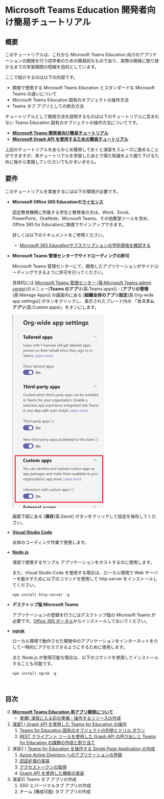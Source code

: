 # Microsoft Teams Education 開発者向け簡易チュートリアル
## 概要
このチュートリアルは、これから Microsoft Teams Education 向けのアプリケーションの開発を行う初学者のための簡易的なものであり、実際の開発に取り掛かるまでの学習期間の短縮を目的としています。

ここで紹介するのは以下の内容です。
* 開発で使用する Microsoft Teams Education とスタンダードな Microsoft Teams の違いについて 
* Microsoft Teams Education 固有のオブジェクトの操作方法
* Teams タブ アプリとしての統合方法

チュートリアルとして開発方法を説明するものは以下のチュートリアルに含まれない Teams Education 固有のオブジェクトの操作方法についてです。

* [**Microsoft Teams 開発者向け簡易チュートリアル**](https://github.com/osamum/Easyway-for-MSTeamsAppDev)
* [**Microsoft Graph API を使用するための簡易チュートリアル**](https://github.com/osamum/Firstway_to_MSTeamsGraphAPI)

上記のチュートリアルをあらかじめ履修しておくと演習をスムーズに進めることができますが、本チュートリアルを学習したあとで得た知識をより掘り下げるために後から実施していただいてもかまいません。

## 要件
このチュートリアルを実施するには以下の環境が必要です。

* **Microsoft Office 365 Educationの[ライセンス](https://www.microsoft.com/ja-jp/education/products/office)**

     認定教育機関に所属する学生と教育者の方は、Word、Excel、PowerPoint、OneNote、Microsoft Teams、その他教室ツールを含め、Office 365 for Educationに無償でサインアップできます。

    詳しくは以下のドキュメントをご参照ください。

    * [Microsoft 365 Educationサブスクリプションの学術資格を確認する](https://docs.microsoft.com/ja-jp/microsoft-365/commerce/subscriptions/verify-academic-eligibility?view=o365-worldwide)

* **Microsoft Teams 管理センターでサイドローディングの許可**

    Microsoft Teams 管理センターにて、開発したアプリケーションがサイドローディングできるように許可を行ってください。
    
    具体的には [Microsoft Teams 管理センター (英:Microsoft Teams admin center)](https://admin.teams.microsoft.com/)のメニュー\[**Teams のアプリ**(英:Teams apps)\] - \[**アプリの管理**(英:Manage Apps)\] の画面内にある \[**組織全体のアプリ設定**(英:Org-wide app settings)\] ボタンをクリックし、表示されたブレード内の 「**カスタム アプリ**(英:Custom apps)」をオンにします。

    <img src="images/22Sep_allowCustomApp.png" width="300">

    画面下部にある \[**保存**(英:Save)\] ボタンをクリックして設定を保存してください。


* **[Visual Studio Code](https://code.visualstudio.com/Download)**

    全体のコーディング作業で使用します。


* [**Node.js**](https://nodejs.org/en/)

   演習で使用するサンプル アプリケーションをホストするのに使用します。

    また、Visual Studio Code を使用する場合は、ローカル環境で Web サーバーを動かすために以下のコマンドを使用して http-server をインストールしてください。

    ```
    npm install http-server -g
    ```

* **デスクトップ版 Microsoft Teams**

    アプリケーションの登録を行うにはデスクトップ版の Microsoft Teams が必要です。[Office 365 ポータル](https://www.office.com/?)からインストールしておいてください。

* **[ngrok](https://ngrok.com/download)**

    ローカル環境で動作させた開発中のアプリケーションをインターネットを介して一時的にアクセスできるようにするために使用します。

    また Node.js が使用可能な場合は、以下のコマンドを使用してインストールすることも可能です。

    ```
    npm install ngrok -g
    ```

<br />

## 目次
0. [**Microsoft Teams Education 用アプリ開発について**](Intro.md)
    - [準備) 演習に入る前の準備 - 操作するリソースの作成](Ex00.md)
1. [演習1 ) Graph API を使用した Teams for Education の操作](Ex01-1.md)
    1. [Teams for Education 固有のオブジェクトの列挙とドリル ダウン](Ex01-1.md#%E6%BC%94%E7%BF%92-1-teams-for-education-%E5%9B%BA%E6%9C%89%E3%81%AE%E3%82%AA%E3%83%96%E3%82%B8%E3%82%A7%E3%82%AF%E3%83%88%E3%81%AE%E5%88%97%E6%8C%99%E3%81%A8%E3%83%89%E3%83%AA%E3%83%AB-%E3%83%80%E3%82%A6%E3%83%B3)
    2. [REST クライアント ツールを使用した Graph API の呼び出しと Teams for Education の課題の作成と割り当て](Ex01-2.md)
2. 演習2 ) [Teams for Education を操作する Single Page Application の作成](Ex02-1.md)
    1. [Azure Active Directory へのアプリケーションの登録](Ex02-1.md)
    2. [認証処理の実装](Ex02-2.md)
    2. [アクセストークンの取得](Ex02-3.md)
    3. [Graph API を使用した機能の実装](Ex02-4.md)
3. 演習2) Teams タブ アプリの作成 
    1. SSO とパーソナルタブ アプリの作成
    2. チーム (構成可能) タブ アプリの作成
